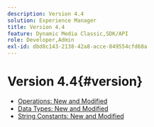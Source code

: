 ```yaml
---
description: Version 4.4
solution: Experience Manager
title: Version 4.4
feature: Dynamic Media Classic,SDK/API
role: Developer,Admin
exl-id: dbd8c143-2138-42a8-acce-849554cfd68a
---
```

# Version 4.4{#version}

* [Operations: New and Modified](r-4-4-operations.md)
* [Data Types: New and Modified](r-4-4-types.md)
* [String Constants: New and Modified](r-4-4-string-constants.md)
